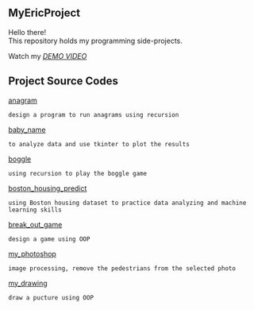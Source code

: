 ## MyEricProject
Hello there!\
This repository holds my programming side-projects.

Watch my *[DEMO VIDEO](https://drive.google.com/file/d/15UKThXsji90wc30M_PkkHCRyW3RvtLaV/view?usp=sharing)*

## Project Source Codes
[anagram](https://github.com/WenJuiHuang/MyEricProject/tree/main/anagram)
    
    design a program to run anagrams using recursion
    
[baby_name](https://github.com/WenJuiHuang/MyEricProject/tree/main/baby_name)

    to analyze data and use tkinter to plot the results

[boggle](https://github.com/WenJuiHuang/MyEricProject/tree/main/boggle)

    using recursion to play the boggle game

[boston_housing_predict](https://github.com/WenJuiHuang/MyEricProject/blob/main/boston%20housing%20project/boston_housing_competition.py)

    using Boston housing dataset to practice data analyzing and machine learning skills
    
[break_out_game](https://github.com/WenJuiHuang/MyEricProject/tree/main/break_out_game)

    design a game using OOP
    
[my_photoshop](https://github.com/WenJuiHuang/MyEricProject/tree/main/my-photoshop)

    image processing, remove the pedestrians from the selected photo
    
[my_drawing](https://github.com/WenJuiHuang/MyEricProject/tree/main/my_drawing)

    draw a pucture using OOP
